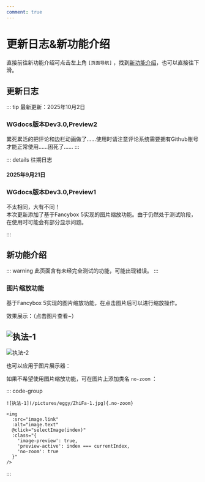 ```yaml
---
comment: true
---
```

# 更新日志&新功能介绍

直接前往新功能介绍可点击左上角 `[页面导航]` ，找到[新功能介绍](#新功能介绍)，也可以直接往下滑。

## 更新日志

::: tip 最新更新：2025年10月2日
### WGdocs版本Dev3.0,Preview2
累死累活的把评论和边栏动画做了……使用时请注意评论系统需要拥有Github账号才能正常使用……困死了……
:::

::: details 往期日志

#### 2025年9月21日
### WGdocs版本Dev3.0,Preview1
不太相同，大有不同！<br>本次更新添加了基于Fancybox 5实现的图片缩放功能。由于仍然处于测试阶段，在使用时可能会有部分显示问题。

:::

## 新功能介绍

::: warning
此页面含有未经完全测试的功能，可能出现错误。
:::

### 图片缩放功能

基于Fancybox 5实现的图片缩放功能，在点击图片后可以进行缩放操作。

效果展示：（点击图片查看~）

![执法-1](/pictures/eggy/ZhiFa-1.jpg)
---
![执法-2](/pictures/eggy/ZhiFa-2.jpeg)

也可以应用于图片展示器：
<ImageSlider
  :auto="true"
  :time="1500"
  :images="[
    { id: 1, text: '执法-1', link: '/pictures/eggy/ZhiFa-1.jpg' },
    { id: 2, text: '执法-2', link: '/pictures/eggy/ZhiFa-2.jpeg' },
    { id: 3, text: '执法-3', link: '/pictures/eggy/ZhiFa-3.jpg' },
    { id: 4, text: '执法-4', link: '/pictures/eggy/ZhiFa-4.jpg' }
  ]"
  ltext="执法~"
  rtext="大人~"
  rcolor="white"
/>

如果不希望使用图片缩放功能，可在图片上添加类名 `no-zoom` ：

::: code-group
```[markdown]
![执法-1](/pictures/eggy/ZhiFa-1.jpg){.no-zoom}
```

```[html]
<img
  :src="image.link"
  :alt="image.text"
  @click="selectImage(index)"
  :class="{
    'image-preview': true,
    'preview-active': index === currentIndex,
    'no-zoom': true
  }"
/>
```
:::
